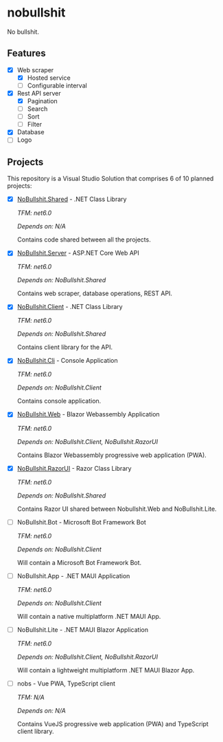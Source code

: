 # nobullshit
No bullshit.

## Features

- [x] Web scraper
    - [x] Hosted service
    - [ ] Configurable interval
- [x] Rest API server
    - [x] Pagination
    - [ ] Search
    - [ ] Sort
    - [ ] Filter
- [x] Database
- [ ] Logo

## Projects

This repository is a Visual Studio Solution that comprises 6 of 10 planned projects:

- [x] [NoBullshit.Shared](tree/main/src/NoBullshit.Shared) - .NET Class Library
    
    *TFM: net6.0*
    
    *Depends on: N/A*
    
    Contains code shared between all the projects.

- [x] [NoBullshit.Server](tree/main/src/NoBullshit.Server) - ASP.NET Core Web API
    
    *TFM: net6.0*

    *Depends on: NoBullshit.Shared*
    
    Contains web scraper, database operations, REST API.

- [x] [NoBullshit.Client](tree/main/src/NoBullshit.Client) - .NET Class Library

    *TFM: net6.0*

    *Depends on: NoBullshit.Shared*
    
    Contains client library for the API.

- [x] [NoBullshit.Cli](tree/main/src/NoBullshit.Cli) - Console Application
    
    *TFM: net6.0*

    *Depends on: NoBullshit.Client*
    
    Contains console application.

- [x] [NoBullshit.Web](tree/main/src/NoBullshit.Web) - Blazor Webassembly Application
    
    *TFM: net6.0*

    *Depends on: NoBullshit.Client, NoBullshit.RazorUI*
    
    Contains Blazor Webassembly progressive web application (PWA).

- [x] [NoBullshit.RazorUI](tree/main/src/NoBullshit.RazorUI) - Razor Class Library
    
    *TFM: net6.0*

    *Depends on: NoBullshit.Shared*
    
    Contains Razor UI shared between Nobullshit.Web and NoBullshit.Lite.
    
- [ ] NoBullshit.Bot - Microsoft Bot Framework Bot
    
    *TFM: net6.0*

    *Depends on: NoBullshit.Client*
    
    Will contain a Microsoft Bot Framework Bot.

- [ ] NoBullshit.App - .NET MAUI Application
    
    *TFM: net6.0*

    *Depends on: NoBullshit.Client*
    
    Will contain a native multiplatform .NET MAUI App.

- [ ] NoBullshit.Lite - .NET MAUI Blazor Application
    
    *TFM: net6.0*

    *Depends on: NoBullshit.Client, NoBullshit.RazorUI*
    
    Will contain a lightweight multiplatform .NET MAUI Blazor App.

- [ ] nobs - Vue PWA, TypeScript client
    
    *TFM: N/A*

    *Depends on: N/A*
    
    Contains VueJS progressive web application (PWA) and TypeScript client library.